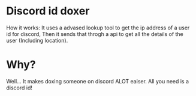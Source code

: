 # Discord id doxer
How it works:
It uses a advased lookup tool to get the ip address of a user id for discord, Then it sends that throgh a api to get all the details of the user (Including location).
# Why?
Well... It makes doxing someone on discord ALOT eaiser. All you need is a discord id!
